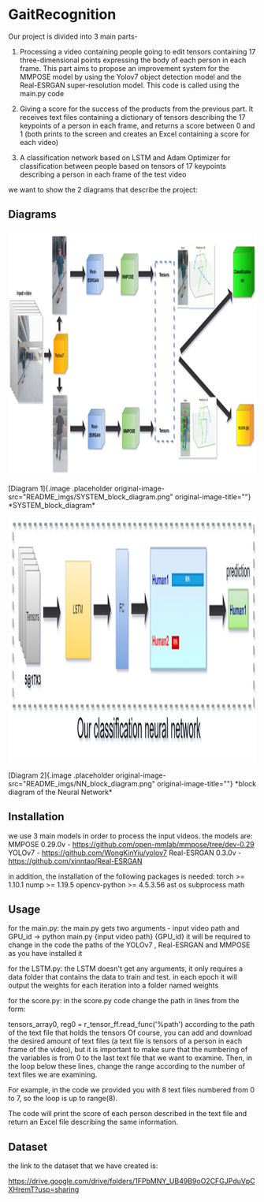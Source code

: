 # GaitRecognition

Our project is divided into 3 main parts-

1.  Processing a video containing people going to edit tensors
    containing 17 three-dimensional points expressing the body of each
    person in each frame. This part aims to propose an improvement
    system for the MMPOSE model by using the Yolov7 object detection
    model and the Real-ESRGAN super-resolution model. This code is
    called using the main.py code

2.  Giving a score for the success of the products from the previous
    part. It receives text files containing a dictionary of tensors
    describing the 17 keypoints of a person in each frame, and returns a
    score between 0 and 1 (both prints to the screen and creates an
    Excel containing a score for each video)

3.  A classification network based on LSTM and Adam Optimizer for
    classification between people based on tensors of 17 keypoints
    describing a person in each frame of the test video

we want to show the 2 diagrams that describe the project: 
## Diagrams

<p align="center">
  <img height="500" src="README_imgs/SYSTEM_block_diagram.png">
</p>
[Diagram 1]{.image .placeholder
original-image-src="README_imgs/SYSTEM_block_diagram.png" original-image-title=""}
*SYSTEM_block_diagram*

<p align="center">
  <img height="500" src="README_imgs/NN_block_diagram.png">
</p>
[Diagram 2]{.image .placeholder
original-image-src="README_imgs/NN_block_diagram.png"
original-image-title=""} *block diagram of the Neural Network*

## Installation

we use 3 main models in order to process the input videos. the models
are: MMPOSE 0.29.0v - https://github.com/open-mmlab/mmpose/tree/dev-0.29
YOLOv7 - https://github.com/WongKinYiu/yolov7 Real-ESRGAN 0.3.0v -
https://github.com/xinntao/Real-ESRGAN

in addition, the installation of the following packages is needed: torch
\>= 1.10.1 nump \>= 1.19.5 opencv-python \>= 4.5.3.56 ast os subprocess
math

## Usage

for the main.py: the main.py gets two arguments - input video path and
GPU_id -\> python main.py {input video path} {GPU_id} it will be
required to change in the code the paths of the YOLOv7 , Real-ESRGAN and
MMPOSE as you have installed it

for the LSTM.py: the LSTM doesn't get any arguments, it only requires a
data folder that contains the data to train and test. in each epoch it
will output the weights for each iteration into a folder named weights

for the score.py: in the score.py code change the path in lines from the
form:

tensors_array0, reg0 = r_tensor_ff.read_func('%path') according to the
path of the text file that holds the tensors Of course, you can add and
download the desired amount of text files (a text file is tensors of a
person in each frame of the video), but it is important to make sure
that the numbering of the variables is from 0 to the last text file that
we want to examine. Then, in the loop below these lines, change the
range according to the number of text files we are examining.

For example, in the code we provided you with 8 text files numbered from
0 to 7, so the loop is up to range(8).

The code will print the score of each person described in the text file
and return an Excel file describing the same information.

## Dataset

the link to the dataset that we have created is:

https://drive.google.com/drive/folders/1FPbMNY_UB49B9oO2CFGJPduVpCXHremT?usp=sharing

